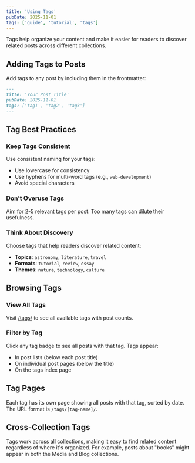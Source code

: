 ```yaml
---
title: 'Using Tags'
pubDate: 2025-11-01
tags: ['guide', 'tutorial', 'tags']
---
```


Tags help organize your content and make it easier for readers to discover related posts across different collections.

## Adding Tags to Posts

Add tags to any post by including them in the frontmatter:

```markdown
---
title: 'Your Post Title'
pubDate: 2025-11-01
tags: ['tag1', 'tag2', 'tag3']
---
```

## Tag Best Practices

### Keep Tags Consistent

Use consistent naming for your tags:
- Use lowercase for consistency
- Use hyphens for multi-word tags (e.g., `web-development`)
- Avoid special characters

### Don't Overuse Tags

Aim for 2-5 relevant tags per post. Too many tags can dilute their usefulness.

### Think About Discovery

Choose tags that help readers discover related content:
- **Topics**: `astronomy`, `literature`, `travel`
- **Formats**: `tutorial`, `review`, `essay`
- **Themes**: `nature`, `technology`, `culture`

## Browsing Tags

### View All Tags

Visit [/tags/](/tags/) to see all available tags with post counts.

### Filter by Tag

Click any tag badge to see all posts with that tag. Tags appear:
- In post lists (below each post title)
- On individual post pages (below the title)
- On the tags index page

## Tag Pages

Each tag has its own page showing all posts with that tag, sorted by date. The URL format is `/tags/[tag-name]/`.

## Cross-Collection Tags

Tags work across all collections, making it easy to find related content regardless of where it's organized. For example, posts about "books" might appear in both the Media and Blog collections.
